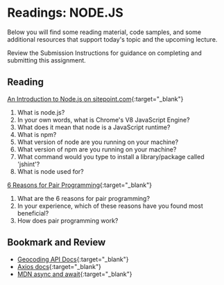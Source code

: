 # Readings: NODE.JS

Below you will find some reading material, code samples, and some additional resources that support today's topic and the upcoming lecture.

Review the Submission Instructions for guidance on completing and submitting this assignment.

## Reading

[An Introduction to Node.js on sitepoint.com](https://www.sitepoint.com/an-introduction-to-node-js){:target="_blank"}

1. What is node.js?
1. In your own words, what is Chrome's V8 JavaScript Engine?
1. What does it mean that node is a JavaScript runtime?
1. What is npm?
1. What version of node are you running on your machine?
1. What version of npm are you running on your machine?
1. What command would you type to install a library/package called 'jshint'?
1. What is node used for?

[6 Reasons for Pair Programming](https://www.codefellows.org/blog/6-reasons-for-pair-programming/){:target="_blank"}

1. What are the 6 reasons for pair programming?
1. In your experience, which of these reasons have you found most beneficial?
1. How does pair programming work?

<!-- ## Additional Resources

PLACEHOLDER

### Videos

PLACEHOLDER -->

## Bookmark and Review

- [Geocoding API Docs](https://locationiq.com/){:target="_blank"}
- [Axios docs](https://www.npmjs.com/package/axios){:target="_blank"}
- [MDN async and await](https://developer.mozilla.org/en-US/docs/Learn/JavaScript/Asynchronous/Async_await){:target="_blank"}
